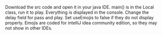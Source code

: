 Download the src code and open it in your java IDE.
main() is in the Local class, run it to play. Everything is displayed in the console.
Change the delay field for pass and play.
Set useEmojis to false if they do not display properly. Emojis are coded for intelliJ idea community edition, so they may not show in other IDEs.
